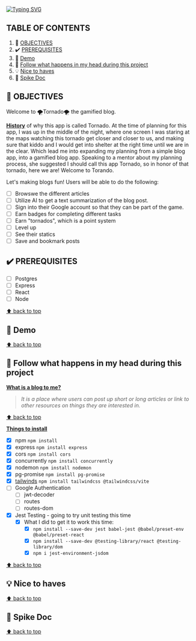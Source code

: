[![Typing SVG](https://readme-typing-svg.demolab.com?font=Fira+Code&letterSpacing=1px&duration=6000&pause=999&color=F78F00&center=true&vCenter=true&width=435&lines=%F0%9F%8C%AA%EF%B8%8F+Tornado%F0%9F%8C%AA%EF%B8%8F)](https://git.io/typing-svg)

## TABLE OF CONTENTS <a name="contents"></a>
1. :dart: [OBJECTIVES](#objectives)
2. :heavy_check_mark: [PREREQUISITES](#prerquisistes)
3. :movie_camera: [Demo](#demo)
4. :brain: [Follow what happens in my head during this project](#brain)
5. :bulb: [Nice to haves](#nice)
6. :mag_right: [Spike Doc](#spike)

## :dart: OBJECTIVES <a name="objectives"></a>
Welcome to 🌪️Tornado🌪️ the gamified blog. 

<ins>**History**</ins> of why this app is called Tornado. At the time of planning for this app, I was up in the middle of the night, where one screen I was staring at the maps watching this tornado get closer and closer to us, and making sure that kiddo and I would get into shelter at the right time until we are in the clear. Which lead me into expanding my planning from a simple blog app, into a gamified blog app. Speaking to a mentor about my planning process, she suggested I should call this app Tornado, so in honor of that tornado, here we are! Welcome to Torando.

Let's making blogs fun! Users will be able to do the following: 
- [ ] Browswe the different articles
- [ ] Utilize AI to get a text summarization of the blog post. 
- [ ] Sign into their Google account so that they can be part of the game.
- [ ] Earn badges for completing different tasks
- [ ] Earn "tornados", which is a point system
- [ ] Level up
- [ ] See their statics 
- [ ] Save and bookmark posts

## :heavy_check_mark: PREREQUISITES <a name="prerquisistes"></a>
- [ ] Postgres
- [ ] Express
- [ ] React
- [ ] Node

[:arrow_up: back to top](#contents)
## :movie_camera: Demo <a name="demo"></a>
[:arrow_up: back to top](#contents)

## :brain: Follow what happens in my head during this project <a name="brain"></a>
<ins>**What is a blog to me?**</ins>
> *It is a place where users can post up short or long articles or link to other resources on things they are interested in.* 

[:arrow_up: back to top](#contents)

<ins>**Things to install**</ins>
- [x] npm `npm install`
- [x] express `npm install express`
- [x] cors `npm install cors`
- [x] concurrently `npm install concurrently`
- [x] nodemon `npm install nodemon`
- [x] pg-promise `npm install pg-promise`
- [x] [tailwinds](https://tailwindcss.com/docs/installation/using-vite) `npm install tailwindcss @tailwindcss/vite` 
- [ ] Google Authentication
  - [ ] jwt-decoder
  - [ ] routes
  - [ ] routes-dom
- [x] Jest Testing - going to try unit testing this time 
  - [x] What I did to get it to work this time:
    - [x] `npm install --save-dev jest babel-jest @babel/preset-env @babel/preset-react`
    - [x]  `npm install --save-dev @testing-library/react @testing-library/dom`
    - [x] `npm i jest-environment-jsdom`

[:arrow_up: back to top](#contents)


## :bulb: Nice to haves <a name="nice"></a>
[:arrow_up: back to top](#contents)

## :mag_right: Spike Doc <a name="spike"></a>
[:arrow_up: back to top](#contents)
